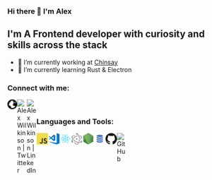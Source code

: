### Hi there 👋 I'm Alex

## I'm A Frontend developer with curiosity and skills across the stack

- 🔭 I’m currently working at [Chinsay][chinsay]
- 🌱 I’m currently learning Rust & Electron

### Connect with me:

[<img align="left" alt="alexwilkinson.co" width="22px" src="https://raw.githubusercontent.com/iconic/open-iconic/master/svg/globe.svg" />][website]
[<img align="left" alt="Alex Wilkinson | Twitter" width="22px" src="https://cdn.jsdelivr.net/npm/simple-icons@v3/icons/facebook.svg" />][facebook]
[<img align="left" alt="Alex Wilkinson | LinkedIn" width="22px" src="https://cdn.jsdelivr.net/npm/simple-icons@v3/icons/linkedin.svg" />][linkedin]

<br />

### Languages and Tools:

[<img align="left" alt="JavaScript" width="26px" src="https://raw.githubusercontent.com/github/explore/80688e429a7d4ef2fca1e82350fe8e3517d3494d/topics/javascript/javascript.png" />][javascript]
[<img align="left" alt="Visual Studio Code" width="26px" src="https://raw.githubusercontent.com/github/explore/80688e429a7d4ef2fca1e82350fe8e3517d3494d/topics/visual-studio-code/visual-studio-code.png" />][vscode]
[<img align="left" alt="React" width="26px" src="https://raw.githubusercontent.com/github/explore/80688e429a7d4ef2fca1e82350fe8e3517d3494d/topics/react/react.png" />][react]
[<img align="left" alt="HTML5" width="26px" src="https://raw.githubusercontent.com/github/explore/80688e429a7d4ef2fca1e82350fe8e3517d3494d/topics/electron/electron.png" />][electron]
[<img align="left" alt="Node.js" width="26px" src="https://raw.githubusercontent.com/github/explore/80688e429a7d4ef2fca1e82350fe8e3517d3494d/topics/nodejs/nodejs.png" />][node]
[<img align="left" alt="SQL" width="26px" src="https://raw.githubusercontent.com/github/explore/80688e429a7d4ef2fca1e82350fe8e3517d3494d/topics/sql/sql.png" />][sqlite]
[<img align="left" alt="GitHub" width="26px" src="https://raw.githubusercontent.com/github/explore/78df643247d429f6cc873026c0622819ad797942/topics/github/github.png" />][github]
[<img align="left" alt="GitHub" width="26px" src="https://www.rust-lang.org/logos/rust-logo-32x32.png" />][rust]


<br />
<br />

<!--
**anontyro/anontyro** is a ✨ _special_ ✨ repository because its `README.md` (this file) appears on your GitHub profile.

Here are some ideas to get you started:

- 🔭 I’m currently working on ...
- 🌱 I’m currently learning ...
- 👯 I’m looking to collaborate on ...
- 🤔 I’m looking for help with ...
- 💬 Ask me about ...
- 📫 How to reach me: ...
- 😄 Pronouns: ...
- ⚡ Fun fact: ...
-->

[chinsay]: https://chinsay.com
[website]: https://alexwilkinson.co
[linkedin]: https://www.linkedin.com/in/wilkinsonalexander/
[facebook]: https://www.facebook.com/AWILKINSON.SG
[react]: http://reactjs.org
[electron]: http://electronjs.org
[github]: http://github.com/anontyro
[sqlite]: http://sqlite.org
[vscode]: https://code.visualstudio.com
[node]: https://nodejs.org/en/
[javascript]: https://developer.mozilla.org/en-US/docs/Web/JavaScript/Language_Resources
[rust]: https://rust-lang.org

